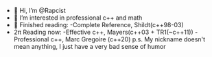 - 👋 Hi, I’m @Rapcist 
- 👀 I’m interested in professional c++ and math
- 🌱 Finished reading:
-Complete Reference, Shildt(c++98-03)
- 2π Reading now:
-Effective c++, Mayers(c++03 + TR1(~c++11))
-Professional c++, Marc Gregoire (c++20)
p.s. My nickname doesn't mean anything, I just have a very bad sense of humor
